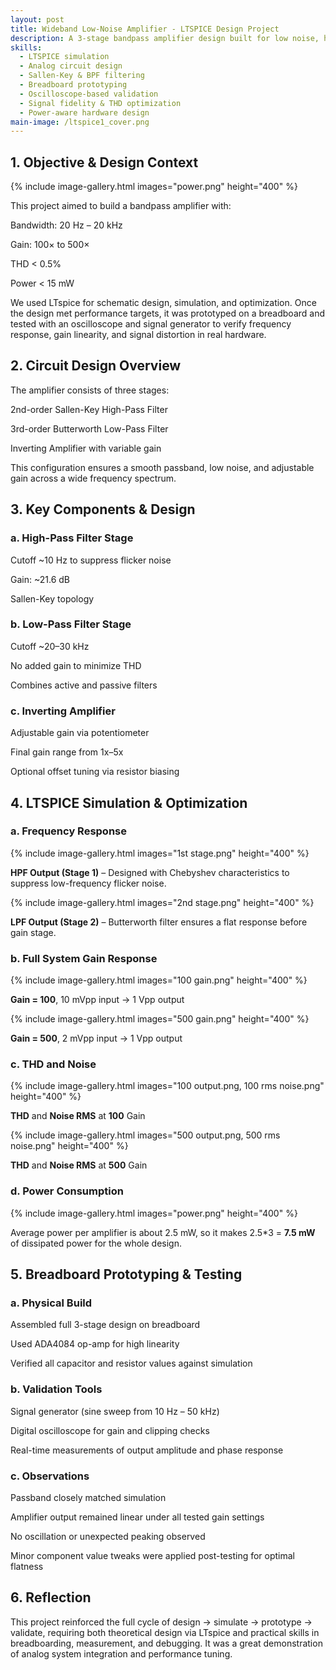```yaml
---
layout: post
title: Wideband Low-Noise Amplifier - LTSPICE Design Project
description: A 3-stage bandpass amplifier design built for low noise, high fidelity, and wide bandwidth (20 Hz – 20 kHz). Designed and optimized in LTSPICE with detailed  physical performance validation against distortion, power, and gain criteria using breadboard prototype and bench tools.
skills:
  - LTSPICE simulation
  - Analog circuit design
  - Sallen-Key & BPF filtering
  - Breadboard prototyping
  - Oscilloscope-based validation
  - Signal fidelity & THD optimization
  - Power-aware hardware design
main-image: /ltspice1_cover.png
---
```


## 1. Objective & Design Context

{% include image-gallery.html images="power.png" height="400" %}

This project aimed to build a bandpass amplifier with:

Bandwidth: 20 Hz – 20 kHz

Gain: 100× to 500×

THD < 0.5%

Power < 15 mW

We used LTspice for schematic design, simulation, and optimization. Once the design met performance targets, it was prototyped on a breadboard and tested with an oscilloscope and signal generator to verify frequency response, gain linearity, and signal distortion in real hardware.

## 2. Circuit Design Overview
The amplifier consists of three stages:

2nd-order Sallen-Key High-Pass Filter

3rd-order Butterworth Low-Pass Filter

Inverting Amplifier with variable gain

This configuration ensures a smooth passband, low noise, and adjustable gain across a wide frequency spectrum.

## 3. Key Components & Design
### **a. High-Pass Filter Stage**
Cutoff ~10 Hz to suppress flicker noise

Gain: ~21.6 dB

Sallen-Key topology

### **b. Low-Pass Filter Stage**
Cutoff ~20–30 kHz

No added gain to minimize THD

Combines active and passive filters

### **c. Inverting Amplifier**
Adjustable gain via potentiometer

Final gain range from 1x–5x

Optional offset tuning via resistor biasing

## 4. LTSPICE Simulation & Optimization
### **a. Frequency Response**

{% include image-gallery.html images="1st stage.png" height="400" %} 

**HPF Output (Stage 1)** – Designed with Chebyshev characteristics to suppress low-frequency flicker noise.

{% include image-gallery.html images="2nd stage.png" height="400" %}

**LPF Output (Stage 2)** – Butterworth filter ensures a flat response before gain stage.

### **b. Full System Gain Response**

{% include image-gallery.html images="100 gain.png" height="400" %} 

**Gain = 100**, 10 mVpp input → 1 Vpp output

{% include image-gallery.html images="500 gain.png" height="400" %}

**Gain = 500**, 2 mVpp input → 1 Vpp output

### **c. THD and Noise**

{% include image-gallery.html images="100 output.png, 100 rms noise.png" height="400" %}

**THD** and **Noise RMS** at **100** Gain

{% include image-gallery.html images="500 output.png, 500 rms noise.png" height="400" %}

**THD** and **Noise RMS** at **500** Gain

### **d. Power Consumption**

{% include image-gallery.html images="power.png" height="400" %}

Average power per amplifier is about 2.5 mW, so it makes 2.5*3 = **7.5 mW** of dissipated power for the whole design.

## 5. Breadboard Prototyping & Testing
### **a. Physical Build**
Assembled full 3-stage design on breadboard

Used ADA4084 op-amp for high linearity

Verified all capacitor and resistor values against simulation

### **b. Validation Tools**
Signal generator (sine sweep from 10 Hz – 50 kHz)

Digital oscilloscope for gain and clipping checks

Real-time measurements of output amplitude and phase response

### **c. Observations**
Passband closely matched simulation

Amplifier output remained linear under all tested gain settings

No oscillation or unexpected peaking observed

Minor component value tweaks were applied post-testing for optimal flatness

## 6. Reflection
This project reinforced the full cycle of design → simulate → prototype → validate, requiring both theoretical design via LTspice and practical skills in breadboarding, measurement, and debugging. It was a great demonstration of analog system integration and performance tuning.
